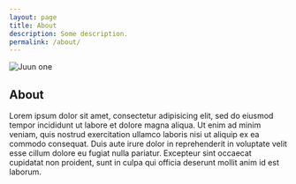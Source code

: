 ```yaml
---
layout: page
title: About
description: Some description.
permalink: /about/
---
```


<img itemprop="image" class="img-rounded" src="http://icons.iconarchive.com/icons/jonathan-rey/simpsons/256/Bart-Simpson-01-icon.png" alt="Juun one">

## About

Lorem ipsum dolor sit amet, consectetur adipisicing elit, sed do eiusmod
tempor incididunt ut labore et dolore magna aliqua. Ut enim ad minim veniam,
quis nostrud exercitation ullamco laboris nisi ut aliquip ex ea commodo
consequat. Duis aute irure dolor in reprehenderit in voluptate velit esse
cillum dolore eu fugiat nulla pariatur. Excepteur sint occaecat cupidatat non
proident, sunt in culpa qui officia deserunt mollit anim id est laborum.
